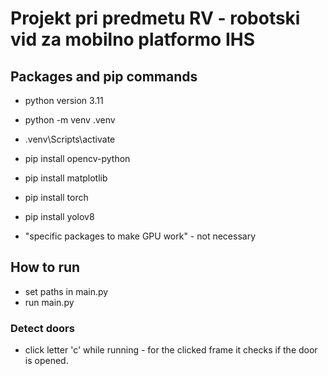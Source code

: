 # Projekt pri predmetu RV - robotski vid za mobilno platformo IHS

## Packages and pip commands
- python version 3.11
- python -m venv .venv
- .venv\Scripts\activate

- pip install opencv-python
- pip install matplotlib
- pip install torch
- pip install yolov8
- "specific packages to make GPU work" - not necessary

## How to run
- set paths in main.py
- run main.py

### Detect doors
- click letter 'c' while running - for the clicked frame it checks if the door is opened.




